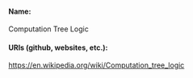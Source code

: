 #### Name:
Computation Tree Logic

#### URIs (github, websites, etc.):
https://en.wikipedia.org/wiki/Computation_tree_logic
